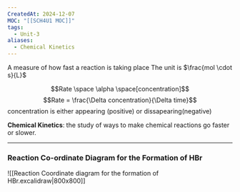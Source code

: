 ```yaml
---
CreatedAt: 2024-12-07
MOC: "[[SCH4U1 MOC]]"
tags:
  - Unit-3
aliases:
  - Chemical Kinetics
---
```

A measure of how fast a reaction is taking place
The unit is $\frac{mol \cdot s}{L}$

$$Rate \space  \alpha \space[concentration]$$
$$Rate = \frac{\Delta concentration}{\Delta time}$$
concentration is either appearing (positive) or dissapearing(negative)

**Chemical Kinetics**: the study of ways to make chemical reactions go faster or slower.

---
### Reaction Co-ordinate Diagram for the Formation of HBr
![[Reaction Coordinate diagram for the formation of HBr.excalidraw|800x800]]



